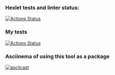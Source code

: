 ### Hexlet tests and linter status:
[![Actions Status](https://github.com/vandrusha/backend-project-46/workflows/hexlet-check/badge.svg)](https://github.com/vandrusha/backend-project-46/actions)  
  

### My tests
[![Actions Status](https://github.com/vandrusha/backend-project-46/actions/workflows/nodejs.yml/badge.svg)](https://github.com/vandrusha/backend-project-46/actions)  
  

### Asciinema of using this tool as a package
[![asciicast](https://asciinema.org/a/RvQVSpS6VCd0LzKGjkHU9H3cc.svg)](https://asciinema.org/a/RvQVSpS6VCd0LzKGjkHU9H3cc)  
  


